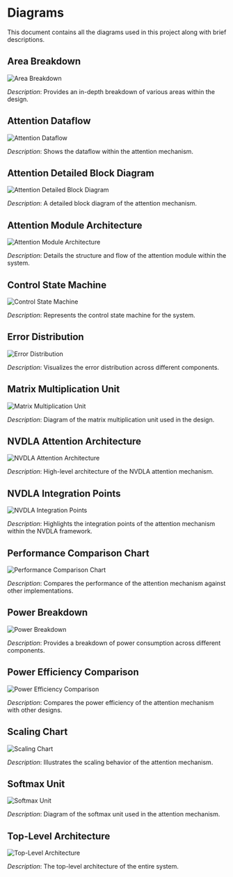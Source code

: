# Diagrams

This document contains all the diagrams used in this project along with brief descriptions.

## Area Breakdown

![Area Breakdown](area-breakdown.svg)

*Description*: Provides an in-depth breakdown of various areas within the design.

## Attention Dataflow

![Attention Dataflow](attention_dataflow.png)

*Description*: Shows the dataflow within the attention mechanism.

## Attention Detailed Block Diagram

![Attention Detailed Block Diagram](attention_detailed_block_diagram.png)

*Description*: A detailed block diagram of the attention mechanism.

## Attention Module Architecture

![Attention Module Architecture](attention-module-architecture.svg)

*Description*: Details the structure and flow of the attention module within the system.

## Control State Machine

![Control State Machine](control-state-machine.svg)

*Description*: Represents the control state machine for the system.

## Error Distribution

![Error Distribution](error-distribution.svg)

*Description*: Visualizes the error distribution across different components.

## Matrix Multiplication Unit

![Matrix Multiplication Unit](matrix-multiplication-unit.svg)

*Description*: Diagram of the matrix multiplication unit used in the design.

## NVDLA Attention Architecture

![NVDLA Attention Architecture](nvdla_attention_architecture.png)

*Description*: High-level architecture of the NVDLA attention mechanism.

## NVDLA Integration Points

![NVDLA Integration Points](nvdla_integration_points.png)

*Description*: Highlights the integration points of the attention mechanism within the NVDLA framework.

## Performance Comparison Chart

![Performance Comparison Chart](performance_comparison_chart.png)

*Description*: Compares the performance of the attention mechanism against other implementations.

## Power Breakdown

![Power Breakdown](power-breakdown.svg)

*Description*: Provides a breakdown of power consumption across different components.

## Power Efficiency Comparison

![Power Efficiency Comparison](power-efficiency-comparison.svg)

*Description*: Compares the power efficiency of the attention mechanism with other designs.

## Scaling Chart

![Scaling Chart](scaling_chart.png)

*Description*: Illustrates the scaling behavior of the attention mechanism.

## Softmax Unit

![Softmax Unit](softmax-unit.svg)

*Description*: Diagram of the softmax unit used in the attention mechanism.

## Top-Level Architecture

![Top-Level Architecture](top-level-architecture.svg)

*Description*: The top-level architecture of the entire system.